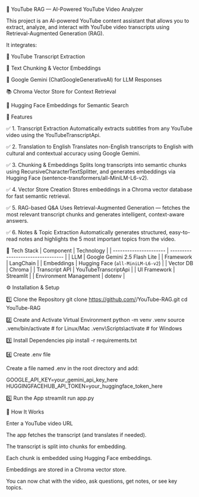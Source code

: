 🧠 YouTube RAG — AI-Powered YouTube Video Analyzer

This project is an AI-powered YouTube content assistant that allows you to extract, analyze, and interact with YouTube video transcripts using Retrieval-Augmented Generation (RAG).

It integrates:

🎥 YouTube Transcript Extraction

🧩 Text Chunking & Vector Embeddings

💬 Google Gemini (ChatGoogleGenerativeAI) for LLM Responses

📚 Chroma Vector Store for Context Retrieval

🤗 Hugging Face Embeddings for Semantic Search

🚀 Features

✅ 1. Transcript Extraction
Automatically extracts subtitles from any YouTube video using the YouTubeTranscriptApi.

✅ 2. Translation to English
Translates non-English transcripts to English with cultural and contextual accuracy using Google Gemini.

✅ 3. Chunking & Embeddings
Splits long transcripts into semantic chunks using RecursiveCharacterTextSplitter,
and generates embeddings via Hugging Face (sentence-transformers/all-MiniLM-L6-v2).

✅ 4. Vector Store Creation
Stores embeddings in a Chroma vector database for fast semantic retrieval.

✅ 5. RAG-based Q&A
Uses Retrieval-Augmented Generation — fetches the most relevant transcript chunks and generates intelligent, context-aware answers.

✅ 6. Notes & Topic Extraction
Automatically generates structured, easy-to-read notes and highlights the 5 most important topics from the video.

🧠 Tech Stack
| Component              | Technology                        |
| ---------------------- | --------------------------------- |
| LLM                    | Google Gemini 2.5 Flash Lite      |
| Framework              | LangChain                         |
| Embeddings             | Hugging Face (`all-MiniLM-L6-v2`) |
| Vector DB              | Chroma                            |
| Transcript API         | YouTubeTranscriptApi              |
| UI Framework           | Streamlit                         |
| Environment Management | dotenv                            |

⚙️ Installation & Setup

1️⃣ Clone the Repository
git clone https://github.com/<your-username>/YouTube-RAG.git
cd YouTube-RAG

2️⃣ Create and Activate Virtual Environment
python -m venv .venv
source .venv/bin/activate       # for Linux/Mac
.venv\Scripts\activate          # for Windows

3️⃣ Install Dependencies
pip install -r requirements.txt

4️⃣ Create .env file

Create a file named .env in the root directory and add:

GOOGLE_API_KEY=your_gemini_api_key_here
HUGGINGFACEHUB_API_TOKEN=your_huggingface_token_here

5️⃣ Run the App
streamlit run app.py

🧠 How It Works

Enter a YouTube video URL

The app fetches the transcript (and translates if needed).

The transcript is split into chunks for embedding.

Each chunk is embedded using Hugging Face embeddings.

Embeddings are stored in a Chroma vector store.

You can now chat with the video, ask questions, get notes, or see key topics.
